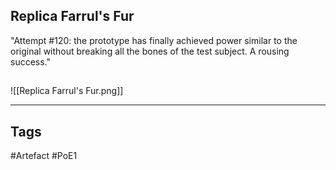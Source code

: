 ## Replica Farrul's Fur
"Attempt #120: the prototype has finally achieved power similar to the original without breaking all the bones of the test subject. A rousing success."
##
![[Replica Farrul's Fur.png]]

---
## Tags
#Artefact
#PoE1